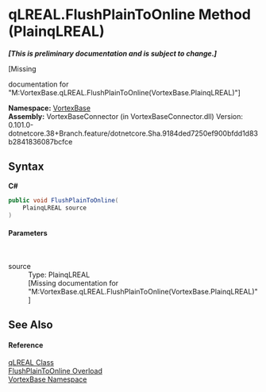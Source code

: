 # qLREAL.FlushPlainToOnline Method (PlainqLREAL)
 _**\[This is preliminary documentation and is subject to change.\]**_

\[Missing <summary> documentation for "M:VortexBase.qLREAL.FlushPlainToOnline(VortexBase.PlainqLREAL)"\]

**Namespace:**&nbsp;<a href="N_VortexBase.md">VortexBase</a><br />**Assembly:**&nbsp;VortexBaseConnector (in VortexBaseConnector.dll) Version: 0.101.0-dotnetcore.38+Branch.feature/dotnetcore.Sha.9184ded7250ef900bfdd1d83b2841836087bcfce

## Syntax

**C#**<br />
``` C#
public void FlushPlainToOnline(
	PlainqLREAL source
)
```


#### Parameters
&nbsp;<dl><dt>source</dt><dd>Type: PlainqLREAL<br />\[Missing <param name="source"/> documentation for "M:VortexBase.qLREAL.FlushPlainToOnline(VortexBase.PlainqLREAL)"\]</dd></dl>

## See Also


#### Reference
<a href="T_VortexBase_qLREAL.md">qLREAL Class</a><br /><a href="Overload_VortexBase_qLREAL_FlushPlainToOnline.md">FlushPlainToOnline Overload</a><br /><a href="N_VortexBase.md">VortexBase Namespace</a><br />